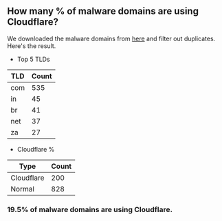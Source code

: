 ## How many % of malware domains are using Cloudflare?


We downloaded the malware domains from [here](https://urlhaus.abuse.ch) and filter out duplicates.
Here's the result.


[//]: # (start replacement)


- Top 5 TLDs

| TLD | Count |
| --- | --- |
| com | 535 |
| in | 45 |
| br | 41 |
| net | 37 |
| za | 27 |


- Cloudflare %

| Type | Count |
| --- | --- |
| Cloudflare | 200 |
| Normal | 828 |


### 19.5% of malware domains are using Cloudflare.
